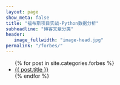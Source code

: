 ```yaml
---
layout: page
show_meta: false
title: "福布斯项目实战-Python数据分析"
subheadline: "博客文章分类"
header:
   image_fullwidth: "image-head.jpg"
permalink: "/forbes/"
---
```

<ul>
    {% for post in site.categories.forbes %}
    <li><a href="{{ site.url }}{{ site.baseurl }}{{ post.url }}">{{ post.title }}</a></li>
    {% endfor %}
</ul>

